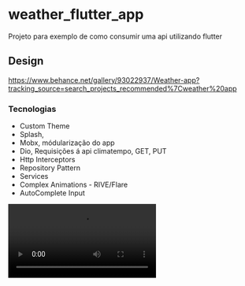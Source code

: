 # weather_flutter_app

Projeto para exemplo de como consumir uma api utilizando flutter

## Design 
https://www.behance.net/gallery/93022937/Weather-app?tracking_source=search_projects_recommended%7Cweather%20app

### Tecnologias

* Custom Theme
* Splash,
* Mobx, módularização do app
* Dio, Requisições á api climatempo, GET, PUT
* Http Interceptors
* Repository Pattern
* Services
* Complex Animations - RIVE/Flare
* AutoComplete Input


![Watch the video](http://aguiarobo.com/WeatherFlutter.avi)



